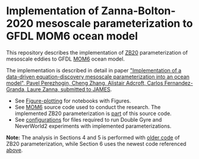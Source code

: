 # Implementation of Zanna-Bolton-2020 mesoscale parameterization to GFDL MOM6 ocean model
This repository describes the implementation of [ZB20](https://agupubs.onlinelibrary.wiley.com/doi/full/10.1029/2020GL088376) parameterization of mesoscale eddies to GFDL [MOM6](https://github.com/NOAA-GFDL/MOM6) ocean model.

The implementation is described in detail in paper ["Implementation of a data-driven equation-discovery mesoscale parameterization into an ocean model", Pavel Perezhogin, Cheng Zhang, Alistair Adcroft, Carlos Fernandez-Granda, Laure Zanna, submitted to JAMES](https://arxiv.org/abs/2311.02517).

* See [Figure-plotting](https://github.com/m2lines/Implementation-ZB20/tree/main/Figure-plotting) for notebooks with Figures.
* See [MOM6](https://github.com/m2lines/Implementation-ZB20/tree/main/src) source code used to conduct the research. The implemented ZB20 parameterization is [part](https://github.com/m2lines/Implementation-ZB20/blob/main/src/MOM_Zanna_Bolton.F90) of this source code.
* See [configurations](https://github.com/m2lines/Implementation-ZB20/tree/main/configurations) for files required to run Double Gyre and NeverWorld2 experiments with implemented parameterizations.

**Note:** The analysis in Sections 4 and 5 is performed with [older code](https://github.com/NOAA-GFDL/MOM6/tree/43a4fa9d48194abd6d56af43db67186d9db59389) of ZB20 parameterization, while Section 6 uses the newest code referenced [above](https://github.com/m2lines/Implementation-ZB20/tree/main/src).
